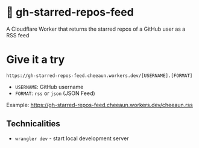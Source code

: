 # 👷 gh-starred-repos-feed

A Cloudflare Worker that returns the starred repos of a GitHub user as a RSS feed

# Give it a try

```
https://gh-starred-repos-feed.cheeaun.workers.dev/[USERNAME].[FORMAT]
```

- `USERNAME`: GitHub username
- `FORMAT`: `rss` or `json` (JSON Feed)

Example: <https://gh-starred-repos-feed.cheeaun.workers.dev/cheeaun.rss>

## Technicalities

- `wrangler dev` - start local development server